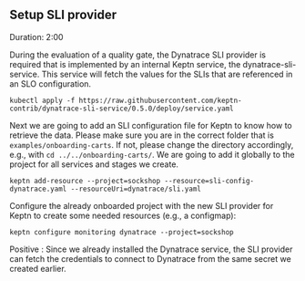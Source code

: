 ## Setup SLI provider
Duration: 2:00

During the evaluation of a quality gate, the Dynatrace SLI provider is required that is implemented by an internal Keptn service, the dynatrace-sli-service. This service will fetch the values for the SLIs that are referenced in an SLO configuration.

```
kubectl apply -f https://raw.githubusercontent.com/keptn-contrib/dynatrace-sli-service/0.5.0/deploy/service.yaml
```

Next we are going to add an SLI configuration file for Keptn to know how to retrieve the data.
Please make sure you are in the correct folder that is `examples/onboarding-carts`. If not, please change the directory accordingly, e.g., with `cd ../../onboarding-carts/`. We are going to add it globally to the project for all services and stages we create.
```
keptn add-resource --project=sockshop --resource=sli-config-dynatrace.yaml --resourceUri=dynatrace/sli.yaml
```

Configure the already onboarded project with the new SLI provider for Keptn to create some needed resources (e.g., a configmap):

```
keptn configure monitoring dynatrace --project=sockshop
```

Positive
: Since we already installed the Dynatrace service, the SLI provider can fetch the credentials to connect to Dynatrace from the same secret we created earlier.
